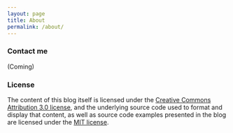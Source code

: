 ```yaml
---
layout: page
title: About
permalink: /about/
---
```


### Contact me

(Coming)

### License ###

The content of this blog itself is licensed under the [Creative Commons Attribution 3.0 license](http://creativecommons.org/licenses/by/3.0/us/deed.en_US), and the underlying source code used to format and display that content, as well as source code examples presented in the blog are licensed under the [MIT license](http://opensource.org/licenses/mit-license.php).
